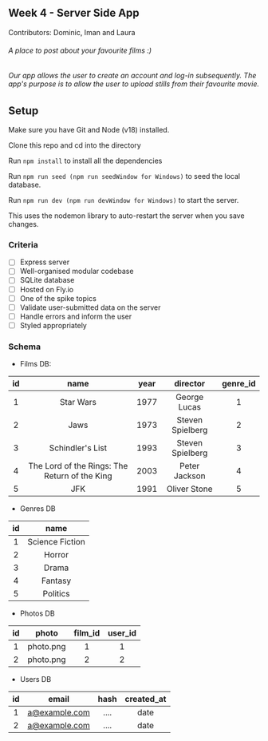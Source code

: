 ## Week 4 - Server Side App

Contributors: Dominic, Iman and Laura

###### A place to post about your favourite films :)

###### Our app allows the user to create an account and log-in subsequently. The app's purpose is to allow the user to upload stills from their favourite movie. 


## Setup

Make sure you have Git and Node (v18) installed.

Clone this repo and cd into the directory

Run ```npm install``` to install all the dependencies

Run ```npm run seed (npm run seedWindow for Windows)``` to seed the local database. 

Run ```npm run dev (npm run devWindow for Windows)``` to start the server.

This uses the nodemon library to auto-restart the server when you save changes.

### Criteria

- [ ] Express server
- [ ] Well-organised modular codebase
- [ ] SQLite database
- [ ] Hosted on Fly.io
- [ ] One of the spike topics
- [ ] Validate user-submitted data on the server
- [ ] Handle errors and inform the user
- [ ] Styled appropriately

### Schema

- Films DB:

| id | name                                         | year          | director        | genre_id  |
|:--:|:----------------------------------------:    |:-------------:|:---------------:|:---------:|                                                                     
| 1  | Star Wars                                    | 1977          | George Lucas    | 1         |
| 2  | Jaws                                         | 1973          | Steven Spielberg| 2         |
| 3  | Schindler's List                             | 1993          | Steven Spielberg| 3         |                             
| 4  | The Lord of the Rings: The Return of the King| 2003          | Peter Jackson   | 4         |                   
| 5  | JFK                                          | 1991          | Oliver Stone    | 5         |

- Genres DB

| id | name                                         | 
|:--:|:----------------------------------------:    |                                                                    
| 1  | Science Fiction                              |
| 2  | Horror                                       |
| 3  | Drama                                        |
| 4  | Fantasy                                      |
| 5  | Politics                                     |


- Photos DB

| id | photo                                        | film_id       | user_id        | 
|:--:|:----------------------------------------:    |:-------------:|:--------------:|                                                                     
| 1  | photo.png                                    | 1             | 1              |
| 2  | photo.png                                    | 2             | 2              |

- Users DB

| id | email                                       | hash          | created_at          | 
|:--:|:----------------------------------------:   |:-------------:|:--------------: |                                                                     
| 1  | a@example.com                               | ....          | date            |
| 2  | a@example.com                               | ....          | date            |

